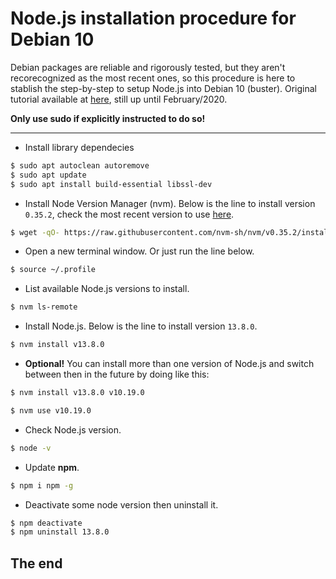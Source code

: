 # Node.js installation procedure for Debian 10

Debian packages are reliable and rigorously tested, but they aren't recorecognized as the most recent ones, so this procedure is here to stablish the step-by-step to setup Node.js into Debian 10 (buster). Original tutorial available at [here](https://medium.com/collabcode/como-instalar-node-js-no-linux-corretamente-ubuntu-debian-elementary-os-729fb4c92f2d), still up until February/2020.

__Only use sudo if explicitly instructed to do so!__

- - - -

* Install library dependecies

```bash
$ sudo apt autoclean autoremove
$ sudo apt update
$ sudo apt install build-essential libssl-dev
```

* Install Node Version Manager (nvm). Below is the line to install version `0.35.2`, check the most recent version to use [here](https://github.com/nvm-sh/nvm#installing-and-updating).

```bash
$ wget -qO- https://raw.githubusercontent.com/nvm-sh/nvm/v0.35.2/install.sh | bash
```

* Open a new terminal window. Or just run the line below.

```bash
$ source ~/.profile
```

* List available Node.js versions to install.

```bash
$ nvm ls-remote
```

* Install Node.js. Below is the line to install version `13.8.0`.

```bash
$ nvm install v13.8.0
```
* __Optional!__ You can install more than one version of Node.js and switch between then in the future by doing like this:

```bash
$ nvm install v13.8.0 v10.19.0
```

```bash
$ nvm use v10.19.0
```

* Check Node.js version.

```bash
$ node -v
```

* Update __npm__.

```bash
$ npm i npm -g
```

* Deactivate some node version then uninstall it.

```bash
$ npm deactivate
$ npm uninstall 13.8.0
```

## The end
